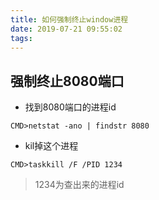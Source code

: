 ```yaml
---
title: 如何强制终止window进程
date: 2019-07-21 09:55:02
tags:
---
```




## 强制终止8080端口

- 找到8080端口的进程id

```
CMD>netstat -ano | findstr 8080
```

- kil掉这个进程

```
CMD>taskkill /F /PID 1234
```

> 1234为查出来的进程id


